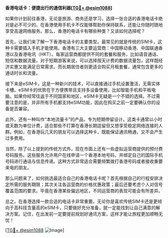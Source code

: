 **香港电话卡：便捷出行的通信利器[[TG💪+ @esim1088](https://t.me/s/esim1088)]**

如果你计划前往香港，无论是旅游、商务还是学习，选择一张合适的香港电话卡绝对是必不可少的。在香港使用手机卡不仅能够帮助你保持联系，还能让你随时随地享受高速网络服务。那么，香港的电话卡有哪些种类？又该如何选择呢？

首先，让我们来了解一下香港电话卡的主要类型。最常见的就是传统的SIM卡，这种卡需要插入手机才能使用。香港有三大主要运营商：中国移动香港、中国联通香港以及香港电讯（HKT）。每家运营商都提供不同的套餐和服务，比如语音通话、短信和数据流量。对于短期游客来说，可以选择按天计费的数据流量包，这样既经济实惠又能满足日常需求。而长期居住者则更适合购买月租套餐，通常包含更多的通话时长和流量。

接下来是eSIM卡，这是一种新兴的技术，可以直接通过手机设置激活，无需实体卡槽。eSIM卡的优势在于方便携带且支持多设备使用，比如智能手机和平板电脑。如果你经常往返于不同国家和地区，eSIM卡无疑是一个不错的选择。不过需要注意的是，并非所有手机都支持eSIM功能，因此在购买之前一定要确认你的设备是否兼容。

此外，还有一种叫作“本地流量卡”的产品，专为短期停留设计。这类卡通常以小时或天数为单位计费，适合那些不打算在香港长期逗留但又想享受稳定网络连接的人群。例如，在香港玩几天的朋友可以选择这种卡，既能保证通讯畅通，又不会产生过多费用。

当然，除了以上提到的传统方式外，现在市面上还有一些虚拟运营商提供的预付费号码服务。这些服务允许用户在线申请一个香港本地号码，并绑定自己的国际手机号码进行通话与信息传递。这种方式非常适合需要频繁拨打香港号码或者接收重要来电的朋友。

那么问题来了，如何挑选最适合自己的香港电话卡呢？首先根据自己的行程安排决定所需的服务期限；其次关注各运营商的价格优惠政策；最后还要考虑个人对信号覆盖范围的要求。毕竟在香港某些偏远地区，不同运营商的表现可能会有所差异。

总之，在香港选择一款合适的电话卡非常重要。无论你是喜欢传统SIM卡还是更倾向于高科技含量高的eSIM卡，只要做好充分准备，就一定能找到让自己满意的解决方案。记住，在出发前一定要提前规划好通讯方案，这样才能让旅程更加顺畅无忧！

[[TG💪+ @esim1088](https://t.me/s/esim1088) ![Image](https://i.postimg.cc/4NQfJmqS/Snipaste-2025-05-13-00-14-12.png)]